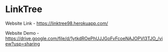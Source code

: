 # LinkTree

Website Link - https://linktree98.herokuapp.com/

Website Demo - https://drive.google.com/file/d/1ytkdROePhUJJGoFvFcoeNAJOPVl3TJO_/view?usp=sharing
